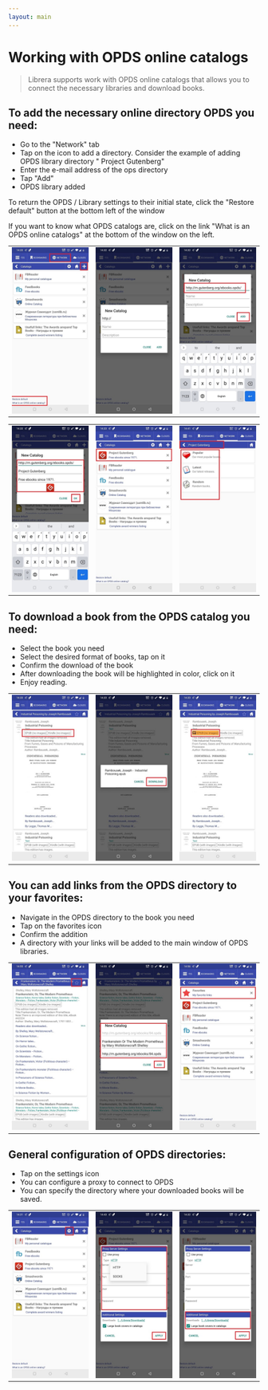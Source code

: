 ```yaml
---
layout: main
---
```


# Working with OPDS online catalogs

> Librera supports work with OPDS online catalogs that allows you to connect the necessary libraries and download books.

## To add the necessary online directory OPDS you need:
* Go to the "Network" tab
* Tap on the icon to add a directory. Consider the example of adding OPDS library directory " Project Gutenberg"
* Enter the e-mail address of the ops directory
* Tap "Add"
* OPDS library added

To return the OPDS / Library settings to their initial state, click the "Restore default" button at the bottom left of the window

If you want to know what OPDS catalogs are, click on the link "What is an OPDS online catalogs" at the bottom of the window on the left.

||||
|-|-|-|
|![](1.jpg)|![](2.jpg)|![](3.jpg)|

||||
|-|-|-|
|![](4.jpg)|![](5.jpg)|![](6.jpg)|


## To download a book from the OPDS catalog you need:
* Select the book you need
* Select the desired format of books, tap on it
* Confirm the download of the book
* After downloading the book will be highlighted in color, click on it
* Enjoy reading.

||||
|-|-|-|
|![](7.jpg)|![](8.jpg)|![](9.jpg)|


## You can add links from the OPDS directory to your favorites:
* Navigate in the OPDS directory to the book you need
* Tap on the favorites icon 
* Confirm the addition 
* A directory with your links will be added to the main window of OPDS libraries.

||||
|-|-|-|
|![](10.jpg)|![](11.jpg)|![](12.jpg)|


## General configuration of OPDS directories:
* Tap on the settings icon
* You can configure a proxy to connect to OPDS
* You can specify the directory where your downloaded books will be saved.

||||
|-|-|-|
|![](17.jpg)|![](18.jpg)|![](19.jpg)|





